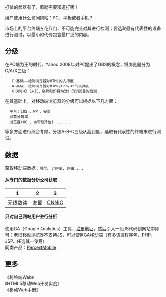 打仗的武器有了，那就需要知道打哪！

用户使用什么访问网站：PC、平板或者手机？

市场上的平台终端五花八门，不可能完全对其进行检测；要选取最有代表性的设备进行测试，以最小的代价包含最广泛的内容。


## 分级
在PC端为王的时代，Yahoo 2008年对PC提出了GBS的概念，将浏览器分为C/A/X三级：

       C:基础——检测浏览器对HTML的支持度
       A:高级——检测浏览器对HTML/CSS/JS的支持度
       X:对小众（未知、杂牌和即将淘汰）的浏览器的检测

在其基础上，对移动端浏览器的分级可以根据以下几方面：

      平台：iOS 、WP 、安卓
      屏幕分辨率
      浏览器(UC 、自带和其他) ... ...

等多方面进行综合考虑，分级A-B-C三级从高到低，选取有代表性的终端来进行测试。


## 数据
获取移动端数据：`机型`、`分辨率`、`网络`... ...

#### 从专门的数据分析公司获取
|1|2|3|
|----|----|----|
|[无线数读](http://wdm.console.aliyun.com/pub2/publicos.htm?spm=0.0.0.0.EutI6n)|[友盟](http://www.umeng.com/umengdata_reports)|[CNNIC](http://cnnic.net.cn/hlwfzyj/hlwxzbg/)|

#### 只对自己网站用户进行分析
使用GA（Google Analytics）工具，[注册地址](http://www.google.com/analytics/)，然后引入一段JS代码到网站中即可；老旧移动浏览器不支持JS，可以使用[GA移动端](http://code.google.com/mobile/analytics/download.html#download_the_google_analytics_server_side_package)（有多语言程序包，PHP，JSP...任选其一使用）<br/>
同类产品：[PercentMobile](http://percentmobile.com)


## 更多
《跨终端Web》<br/>
《HTML5移动Web开发实战》<br/>
《移动Web手册》

